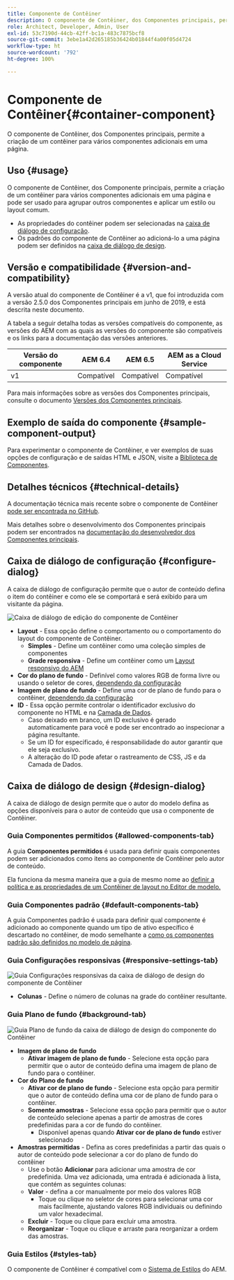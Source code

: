 ```yaml
---
title: Componente de Contêiner
description: O componente de Contêiner, dos Componentes principais, permite a criação de um contêiner para vários componentes adicionais em uma página.
role: Architect, Developer, Admin, User
exl-id: 53c7190d-44cb-42ff-bc1a-483c7875bcf8
source-git-commit: 3ebe1a42d265185b36424b01844f4a00f05d4724
workflow-type: ht
source-wordcount: '792'
ht-degree: 100%

---
```


# Componente de Contêiner{#container-component}

O componente de Contêiner, dos Componentes principais, permite a criação de um contêiner para vários componentes adicionais em uma página.

## Uso {#usage}

O componente de Contêiner, dos Componente principais, permite a criação de um contêiner para vários componentes adicionais em uma página e pode ser usado para agrupar outros componentes e aplicar um estilo ou layout comum.

* As propriedades do contêiner podem ser selecionadas na [caixa de diálogo de configuração](#configure-dialog).
* Os padrões do componente de Contêiner ao adicioná-lo a uma página podem ser definidos na [caixa de diálogo de design](#design-dialog).

## Versão e compatibilidade {#version-and-compatibility}

A versão atual do componente de Contêiner é a v1, que foi introduzida com a versão 2.5.0 dos Componentes principais em junho de 2019, e está descrita neste documento.

A tabela a seguir detalha todas as versões compatíveis do componente, as versões do AEM com as quais as versões do componente são compatíveis e os links para a documentação das versões anteriores.

| Versão do componente | AEM 6.4 | AEM 6.5 | AEM as a Cloud Service |
|--- |--- |---|---|
| v1 | Compatível | Compatível | Compatível |

Para mais informações sobre as versões dos Componentes principais, consulte o documento [Versões dos Componentes principais](/help/versions.md).

## Exemplo de saída do componente {#sample-component-output}

Para experimentar o componente de Contêiner, e ver exemplos de suas opções de configuração e de saídas HTML e JSON, visite a [Biblioteca de Componentes](https://adobe.com/go/aem_cmp_library_container_br).

## Detalhes técnicos {#technical-details}

A documentação técnica mais recente sobre o componente de Contêiner [pode ser encontrada no GitHub](https://adobe.com/go/aem_cmp_tech_container_v1_br).

Mais detalhes sobre o desenvolvimento dos Componentes principais podem ser encontrados na [documentação do desenvolvedor dos Componentes principais](/help/developing/overview.md).

## Caixa de diálogo de configuração {#configure-dialog}

A caixa de diálogo de configuração permite que o autor de conteúdo defina o item do contêiner e como ele se comportará e será exibido para um visitante da página.

![Caixa de diálogo de edição do componente de Contêiner](/help/assets/container-edit.png)

* **Layout** - Essa opção define o comportamento ou o comportamento do layout do componente de Contêiner.
   * **Simples** - Define um contêiner como uma coleção simples de componentes
   * **Grade responsiva** - Define um contêiner como um [Layout responsivo do AEM](https://docs.adobe.com/content/help/pt-BR/experience-manager-cloud-service/sites/authoring/features/responsive-layout.html)
* **Cor do plano de fundo** - Definível como valores RGB de forma livre ou usando o seletor de cores, [dependendo da configuração](#background-tab)
* **Imagem de plano de fundo** - Define uma cor de plano de fundo para o contêiner,  [dependendo da configuração](#background-tab)
* **ID** - Essa opção permite controlar o identificador exclusivo do componente no HTML e na [Camada de Dados](/help/developing/data-layer/overview.md).
   * Caso deixado em branco, um ID exclusivo é gerado automaticamente para você e pode ser encontrado ao inspecionar a página resultante.
   * Se um ID for especificado, é responsabilidade do autor garantir que ele seja exclusivo.
   * A alteração do ID pode afetar o rastreamento de CSS, JS e da Camada de Dados.

## Caixa de diálogo de design {#design-dialog}

A caixa de diálogo de design permite que o autor do modelo defina as opções disponíveis para o autor de conteúdo que usa o componente de Contêiner.

### Guia Componentes permitidos {#allowed-components-tab}

A guia **Componentes permitidos** é usada para definir quais componentes podem ser adicionados como itens ao componente de Contêiner pelo autor de conteúdo.

Ela funciona da mesma maneira que a guia de mesmo nome ao [definir a política e as propriedades de um Contêiner de layout no Editor de modelo.](https://docs.adobe.com/content/help/pt-BR/experience-manager-cloud-service/sites/authoring/features/templates.html)

### Guia Componentes padrão {#default-components-tab}

A guia Componentes padrão é usada para definir qual componente é adicionado ao componente quando um tipo de ativo específico é descartado no contêiner, de modo semelhante a [como os componentes padrão são definidos no modelo de página](https://docs.adobe.com/content/help/pt-BR/experience-manager-cloud-service/sites/authoring/features/templates.html).

### Guia Configurações responsivas {#responsive-settings-tab}

![Guia Configurações responsivas da caixa de diálogo de design do componente de Contêiner](/help/assets/container-design-responsive.png)

* **Colunas** - Define o número de colunas na grade do contêiner resultante.

### Guia Plano de fundo {#background-tab}

![Guia Plano de fundo da caixa de diálogo de design do componente do Contêiner](/help/assets/container-design-background.png)

* **Imagem de plano de fundo**
   * **Ativar imagem de plano de fundo** - Selecione esta opção para permitir que o autor de conteúdo defina uma imagem de plano de fundo para o contêiner.
* **Cor do Plano de fundo**
   * **Ativar cor de plano de fundo** - Selecione esta opção para permitir que o autor de conteúdo defina uma cor de plano de fundo para o contêiner.
   * **Somente amostras** - Selecione essa opção para permitir que o autor de conteúdo selecione apenas a partir de amostras de cores predefinidas para a cor de fundo do contêiner.
      * Disponível apenas quando **Ativar cor de plano de fundo** estiver selecionado
* **Amostras permitidas** - Defina as cores predefinidas a partir das quais o autor de conteúdo pode selecionar a cor do plano de fundo do contêiner
   * Use o botão **Adicionar** para adicionar uma amostra de cor predefinida. Uma vez adicionada, uma entrada é adicionada à lista, que contém as seguintes colunas:
   * **Valor** - defina a cor manualmente por meio dos valores RGB
      * Toque ou clique no seletor de cores para selecionar uma cor mais facilmente, ajustando valores RGB individuais ou definindo um valor hexadecimal.
   * **Excluir** - Toque ou clique para excluir uma amostra.
   * **Reorganizar** - Toque ou clique e arraste para reorganizar a ordem das amostras.

### Guia Estilos {#styles-tab}

O componente de Contêiner é compatível com o [Sistema de Estilos](/help/get-started/authoring.md#component-styling) do AEM.

